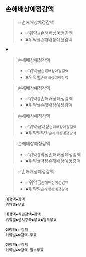 ## 손해배상예정감액
> ✅손해배상예정감액
> - ✅위약`금`손해배상예정감액
> - ❌위약`벌`손해배상예정감액
<details open>
    <summary></summary>

> 손해배상예정감액
> - ✅위약금`손해배상예정감액`
> - ❌위약벌`손해배상예정감액`

> 손해배상예정감액
> - ✅위약`금`손해배상예정감액
> - ❌위약`벌`손해배상예정감액

> 손해배상예정감액
> - ✅위약금약정`손해배상예정감액`
> - ❌위약벌약정`손해배상예정감액`

> 손해배상예정감액
> - ✅위약`금`약정손해배상예정감액
> - ❌위약`벌`약정손해배상예정감액


> ✅손해배상예정감액
> - ✅위약금`손해배상예정감액`
> - ❌위약벌`손해배상예정감액`


```
예정액▶감액
위약벌▶무효
```
```
예정액▶직권감액▶감액  
위약벌▶공서양속▶무효▶일부무효 
```
```
예정액▶✅감액
위약벌▶❌감액-무효
```
```
예정액▶✅감액
위약벌▶❌감액-일부무효
```
</details>
